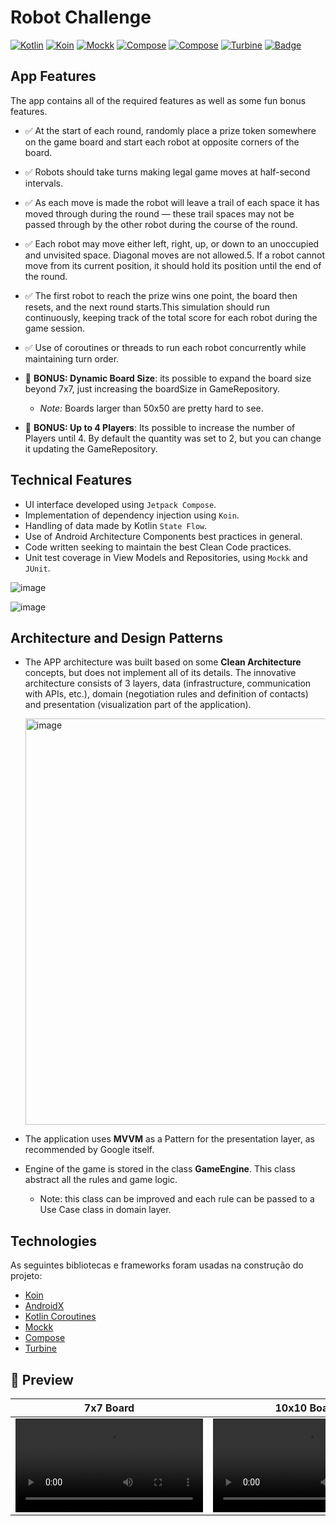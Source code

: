 # Robot Challenge

[![Kotlin](https://img.shields.io/static/v1?label=kotlin&message=powered&color=green)]()
[![Koin](https://img.shields.io/static/v1?label=koin&message=3.1.5&color=F68212)]()
[![Mockk](https://img.shields.io/static/v1?label=mockk&message=1.10.0&color=9F55FF)]()
[![Compose](https://img.shields.io/static/v1?label=compose&message=1.7.2&color=00AFF0)]()
[![Compose](https://img.shields.io/static/v1?label=compose&message=1.7.2&color=00AFF0)]()
[![Turbine](https://img.shields.io/static/v1?label=turbine&message=0.7.0&color=9F55FF)]()
[![Badge](https://img.shields.io/badge/code%20style-%E2%9D%A4-FF4081.svg)]()

## App Features

The app contains all of the required features as well as some fun bonus features. 
- ✅ At the start of each round, randomly place a prize token somewhere on the game board and start each robot at opposite corners of the board.
- ✅ Robots should take turns making legal game moves at half-second intervals.
- ✅ As each move is made the robot will leave a trail of each space it has moved through during the round — these trail spaces may not be passed through by the other robot during the course of the round.
- ✅ Each robot may move either left, right, up, or down to an unoccupied and unvisited space. Diagonal moves are not allowed.5. If a robot cannot move from its current position, it should hold its position until the end of the round.
- ✅ The first robot to reach the prize wins one point, the board then resets, and the next round starts.This simulation should run continuously, keeping track of the total score for each robot during the game session.
- ✅ Use of coroutines or threads to run each robot concurrently while maintaining turn order.
- 🍒 **BONUS: Dynamic Board Size**: its possible to expand the board size beyond 7x7, just increasing the boardSize in GameRepository.

   - *Note:* Boards larger than 50x50 are pretty hard to see.
- 🍒 **BONUS: Up to 4 Players**: Its possible to increase the number of Players until 4. By default the quantity was set to 2, but you can change it updating the GameRepository.
   

## Technical Features
- UI interface developed using `Jetpack Compose`.
- Implementation of dependency injection using `Koin`.
- Handling of data made by Kotlin `State Flow`.
- Use of Android Architecture Components best practices in general.
- Code written seeking to maintain the best Clean Code practices.
- Unit test coverage in View Models and Repositories, using `Mockk` and `JUnit`.

![image](https://github.com/ArthurLDS/robot-challenge/assets/18702590/f5f2e59b-6b2d-4719-95b2-61e76540e218)

![image](https://github.com/ArthurLDS/robot-challenge/assets/18702590/506f9526-d233-47f9-884c-e152c774aec6)

## Architecture and Design Patterns
- The APP architecture was built based on some **Clean Architecture** concepts, but does not implement all of its details. The innovative architecture consists of 3 layers, data (infrastructure, communication with APIs, etc.), domain (negotiation rules and definition of contacts) and presentation (visualization part of the application).

  <img width="650" alt="image" src="https://github.com/ArthurLDS/robot-challenge/assets/18702590/f36f51c1-cfec-4808-a80e-fa6f5291646c">

- The application uses **MVVM** as a Pattern for the presentation layer, as recommended by Google itself.
- Engine of the game is stored in the class **GameEngine**. This class abstract all the rules and game logic.
   - Note: this class can be improved and each rule can be passed to a Use Case class in domain layer.

## Technologies

As seguintes bibliotecas e frameworks foram usadas na construção do projeto:
- [Koin](https://github.com/InsertKoinIO/koin)
- [AndroidX](https://developer.android.com/jetpack/androidx?authuser=1)
- [Kotlin Coroutines](https://developer.android.com/courses/pathways/android-coroutines)
- [Mockk](https://github.com/mockk/mockk)
- [Compose](https://developer.android.com/jetpack/compose?gclid=CjwKCAjw4P6oBhBsEiwAKYVkq2J_xTtgCYPrO6D86heXXvsjgu_6rJF-l0guhHn0cPxSQA22LVzDpBoC50wQAvD_BwE&gclsrc=aw.ds&hl=pt-br)
- [Turbine](https://github.com/cashapp/turbine)

## 📱 Preview

| 7x7 Board | 10x10 Board | 4 Players |
| :---:   | :---: | :---: |
| <video src="https://github.com/ArthurLDS/robot-challenge/assets/18702590/ff00aab3-1eae-476f-bfce-7584a0add503"/> | <video src="https://github.com/ArthurLDS/robot-challenge/assets/18702590/df4d5cd0-c216-44c3-b2a1-aa6a6d5b60ab"/> | <video src="https://github.com/ArthurLDS/robot-challenge/assets/18702590/de248333-f80f-4363-bc0c-908ab8f60d11"/>







